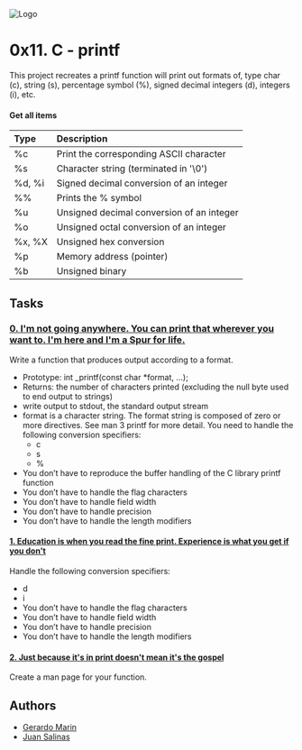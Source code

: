 
![Logo](https://blog.holbertonschool.com/wp-content/uploads/2021/06/Fichier-13.png)


# 0x11. C - printf

This project recreates a printf function will print out formats of,
type char (c), string (s), percentage symbol (%), signed decimal
integers (d), integers (i), etc.

 

#### Get all items


| Type     | Description                              |
| :------- | :--------------------------------------- |
|    %c    | Print the corresponding ASCII character  |
|    %s    | Character string (terminated in '\0')    |
|  %d, %i  | Signed decimal conversion of an integer  |
|    %%    | Prints the % symbol                      |
|    %u    | Unsigned decimal conversion of an integer| 
|    %o    | Unsigned octal conversion of an integer  | 
|  %x, %X  | Unsigned hex conversion                  | 
|    %p    | Memory address (pointer)                 | 
|    %b    | Unsigned binary                          | 

## Tasks

### [0. I'm not going anywhere. You can print that wherever you want to. I'm here and I'm a Spur for life.](./_printf.c)
Write a function that produces output according to a format.

- Prototype: int _printf(const char *format, ...);
- Returns: the number of characters printed (excluding the null byte used to end output to strings)
- write output to stdout, the standard output stream
- format is a character string. The format string is composed of zero or more directives. See man 3 printf for more detail. You need to handle the following conversion specifiers:
    - c
    - s
    - %
- You don’t have to reproduce the buffer handling of the C library printf function
- You don’t have to handle the flag characters
- You don’t have to handle field width
- You don’t have to handle precision
- You don’t have to handle the length modifiers

#### [1. Education is when you read the fine print. Experience is what you get if you don't](./_printf.c)
 Handle the following conversion specifiers:

- d
- i
- You don’t have to handle the flag characters
- You don’t have to handle field width
- You don’t have to handle precision
- You don’t have to handle the length modifiers

#### [2. Just because it's in print doesn't mean it's the gospel](./_printf.c)
Create a man page for your function.

## Authors

- [Gerardo Marin](https://github.com/GerardoMP18)
- [Juan Salinas](https://github.com/JSM788)
